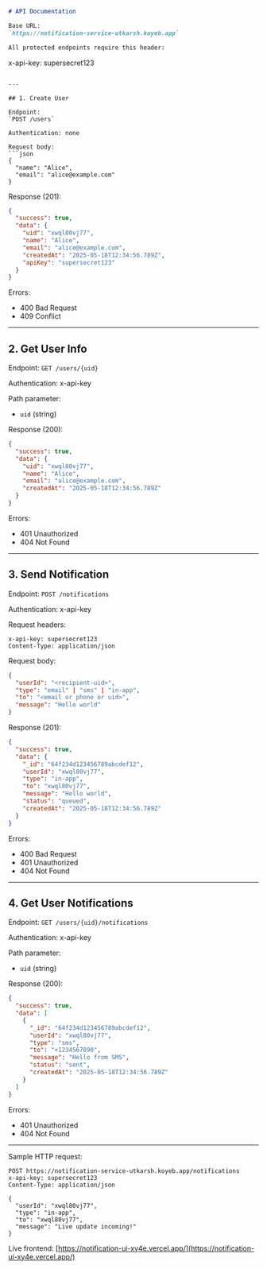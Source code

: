 ```markdown
# API Documentation

Base URL:  
`https://notification-service-utkarsh.koyeb.app`

All protected endpoints require this header:

```

x-api-key: supersecret123

````

---

## 1. Create User

Endpoint:  
`POST /users`  

Authentication: none

Request body:
```json
{
  "name": "Alice",
  "email": "alice@example.com"
}
````

Response (201):

```json
{
  "success": true,
  "data": {
    "uid": "xwql80vj77",
    "name": "Alice",
    "email": "alice@example.com",
    "createdAt": "2025-05-18T12:34:56.789Z",
    "apiKey": "supersecret123"
  }
}
```

Errors:

* 400 Bad Request
* 409 Conflict

---

## 2. Get User Info

Endpoint:
`GET /users/{uid}`

Authentication: x-api-key

Path parameter:

* `uid` (string)

Response (200):

```json
{
  "success": true,
  "data": {
    "uid": "xwql80vj77",
    "name": "Alice",
    "email": "alice@example.com",
    "createdAt": "2025-05-18T12:34:56.789Z"
  }
}
```

Errors:

* 401 Unauthorized
* 404 Not Found

---

## 3. Send Notification

Endpoint:
`POST /notifications`

Authentication: x-api-key

Request headers:

```
x-api-key: supersecret123
Content-Type: application/json
```

Request body:

```json
{
  "userId": "<recipient-uid>",
  "type": "email" | "sms" | "in-app",
  "to": "<email or phone or uid>",
  "message": "Hello world"
}
```

Response (201):

```json
{
  "success": true,
  "data": {
    "_id": "64f234d123456789abcdef12",
    "userId": "xwql80vj77",
    "type": "in-app",
    "to": "xwql80vj77",
    "message": "Hello world",
    "status": "queued",
    "createdAt": "2025-05-18T12:34:56.789Z"
  }
}
```

Errors:

* 400 Bad Request
* 401 Unauthorized
* 404 Not Found

---

## 4. Get User Notifications

Endpoint:
`GET /users/{uid}/notifications`

Authentication: x-api-key

Path parameter:

* `uid` (string)

Response (200):

```json
{
  "success": true,
  "data": [
    {
      "_id": "64f234d123456789abcdef12",
      "userId": "xwql80vj77",
      "type": "sms",
      "to": "+1234567890",
      "message": "Hello from SMS",
      "status": "sent",
      "createdAt": "2025-05-18T12:34:56.789Z"
    }
  ]
}
```

Errors:

* 401 Unauthorized
* 404 Not Found

---

Sample HTTP request:

```http
POST https://notification-service-utkarsh.koyeb.app/notifications
x-api-key: supersecret123
Content-Type: application/json

{
  "userId": "xwql80vj77",
  "type": "in-app",
  "to": "xwql80vj77",
  "message": "Live update incoming!"
}
```

Live frontend:
[https://notification-ui-xy4e.vercel.app/](https://notification-ui-xy4e.vercel.app/)

```
```
